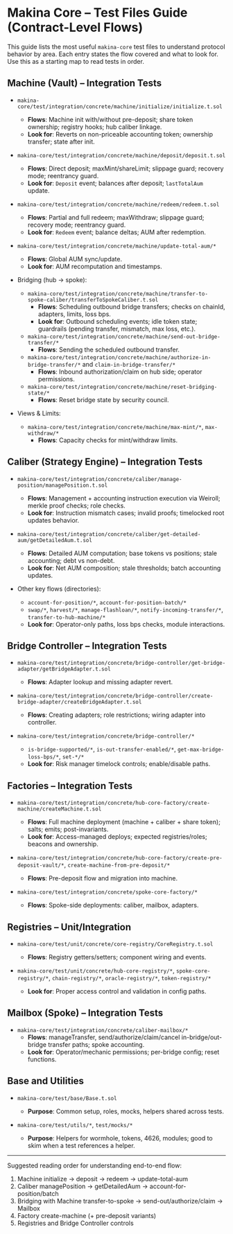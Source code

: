 # Makina Core – Test Files Guide (Contract-Level Flows)

This guide lists the most useful `makina-core` test files to understand protocol behavior by area. Each entry states the flow covered and what to look for. Use this as a starting map to read tests in order.

## Machine (Vault) – Integration Tests

- `makina-core/test/integration/concrete/machine/initialize/initialize.t.sol`
  - **Flows**: Machine init with/without pre-deposit; share token ownership; registry hooks; hub caliber linkage.
  - **Look for**: Reverts on non-priceable accounting token; ownership transfer; state after init.

- `makina-core/test/integration/concrete/machine/deposit/deposit.t.sol`
  - **Flows**: Direct deposit; maxMint/shareLimit; slippage guard; recovery mode; reentrancy guard.
  - **Look for**: `Deposit` event; balances after deposit; `lastTotalAum` update.

- `makina-core/test/integration/concrete/machine/redeem/redeem.t.sol`
  - **Flows**: Partial and full redeem; maxWithdraw; slippage guard; recovery mode; reentrancy guard.
  - **Look for**: `Redeem` event; balance deltas; AUM after redemption.

- `makina-core/test/integration/concrete/machine/update-total-aum/*`
  - **Flows**: Global AUM sync/update.
  - **Look for**: AUM recomputation and timestamps.

- Bridging (hub → spoke):
  - `makina-core/test/integration/concrete/machine/transfer-to-spoke-caliber/transferToSpokeCaliber.t.sol`
    - **Flows**: Scheduling outbound bridge transfers; checks on chainId, adapters, limits, loss bps.
    - **Look for**: Outbound scheduling events; idle token state; guardrails (pending transfer, mismatch, max loss, etc.).
  - `makina-core/test/integration/concrete/machine/send-out-bridge-transfer/*`
    - **Flows**: Sending the scheduled outbound transfer.
  - `makina-core/test/integration/concrete/machine/authorize-in-bridge-transfer/*` and `claim-in-bridge-transfer/*`
    - **Flows**: Inbound authorization/claim on hub side; operator permissions.
  - `makina-core/test/integration/concrete/machine/reset-bridging-state/*`
    - **Flows**: Reset bridge state by security council.

- Views & Limits:
  - `makina-core/test/integration/concrete/machine/max-mint/*`, `max-withdraw/*`
    - **Flows**: Capacity checks for mint/withdraw limits.

## Caliber (Strategy Engine) – Integration Tests

- `makina-core/test/integration/concrete/caliber/manage-position/managePosition.t.sol`
  - **Flows**: Management + accounting instruction execution via Weiroll; merkle proof checks; role checks.
  - **Look for**: Instruction mismatch cases; invalid proofs; timelocked root updates behavior.

- `makina-core/test/integration/concrete/caliber/get-detailed-aum/getDetailedAum.t.sol`
  - **Flows**: Detailed AUM computation; base tokens vs positions; stale accounting; debt vs non-debt.
  - **Look for**: Net AUM composition; stale thresholds; batch accounting updates.

- Other key flows (directories):
  - `account-for-position/*`, `account-for-position-batch/*`
  - `swap/*`, `harvest/*`, `manage-flashloan/*`, `notify-incoming-transfer/*`, `transfer-to-hub-machine/*`
  - **Look for**: Operator-only paths, loss bps checks, module interactions.

## Bridge Controller – Integration Tests

- `makina-core/test/integration/concrete/bridge-controller/get-bridge-adapter/getBridgeAdapter.t.sol`
  - **Flows**: Adapter lookup and missing adapter revert.

- `makina-core/test/integration/concrete/bridge-controller/create-bridge-adapter/createBridgeAdapter.t.sol`
  - **Flows**: Creating adapters; role restrictions; wiring adapter into controller.

- `makina-core/test/integration/concrete/bridge-controller/*`
  - `is-bridge-supported/*`, `is-out-transfer-enabled/*`, `get-max-bridge-loss-bps/*`, `set-*/*`
  - **Look for**: Risk manager timelock controls; enable/disable paths.

## Factories – Integration Tests

- `makina-core/test/integration/concrete/hub-core-factory/create-machine/createMachine.t.sol`
  - **Flows**: Full machine deployment (machine + caliber + share token); salts; emits; post-invariants.
  - **Look for**: Access-managed deploys; expected registries/roles; beacons and ownership.

- `makina-core/test/integration/concrete/hub-core-factory/create-pre-deposit-vault/*`, `create-machine-from-pre-deposit/*`
  - **Flows**: Pre-deposit flow and migration into machine.

- `makina-core/test/integration/concrete/spoke-core-factory/*`
  - **Flows**: Spoke-side deployments: caliber, mailbox, adapters.

## Registries – Unit/Integration

- `makina-core/test/unit/concrete/core-registry/CoreRegistry.t.sol`
  - **Flows**: Registry getters/setters; component wiring and events.

- `makina-core/test/unit/concrete/hub-core-registry/*`, `spoke-core-registry/*`, `chain-registry/*`, `oracle-registry/*`, `token-registry/*`
  - **Look for**: Proper access control and validation in config paths.

## Mailbox (Spoke) – Integration Tests

- `makina-core/test/integration/concrete/caliber-mailbox/*`
  - **Flows**: manageTransfer, send/authorize/claim/cancel in-bridge/out-bridge transfer paths; spoke accounting.
  - **Look for**: Operator/mechanic permissions; per-bridge config; reset functions.

## Base and Utilities

- `makina-core/test/base/Base.t.sol`
  - **Purpose**: Common setup, roles, mocks, helpers shared across tests.

- `makina-core/test/utils/*`, `test/mocks/*`
  - **Purpose**: Helpers for wormhole, tokens, 4626, modules; good to skim when a test references a helper.

---

Suggested reading order for understanding end-to-end flow:
1) Machine initialize → deposit → redeem → update-total-aum
2) Caliber managePosition → getDetailedAum → account-for-position/batch
3) Bridging with Machine transfer-to-spoke → send-out/authorize/claim → Mailbox
4) Factory create-machine (+ pre-deposit variants)
5) Registries and Bridge Controller controls
